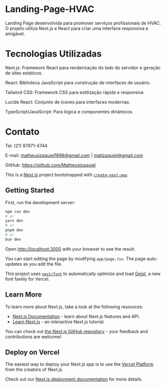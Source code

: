 # Landing-Page-HVAC

Landing Page desenvolvida para promover serviços profissionais de HVAC. O projeto utiliza Next.js e React para criar uma interface responsiva e amigável.

# Tecnologias Utilizadas
Next.js: Framework React para renderização do lado do servidor e geração de sites estáticos.

React: Biblioteca JavaScript para construção de interfaces de usuário.

Tailwind CSS: Framework CSS para estilização rápida e responsiva.

Lucide React: Conjunto de ícones para interfaces modernas.

TypeScript/JavaScript: Para lógica e componentes dinâmicos.

# Contato
Tel: (21) 97971-4744

E-mail: matheusizaquiel1898@gmail.com | matizaquiel@gmail.com

GitHub: https://github.com/MatheusIzaquiel

This is a [Next.js](https://nextjs.org) project bootstrapped with [`create-next-app`](https://nextjs.org/docs/app/api-reference/cli/create-next-app).

## Getting Started

First, run the development server:

```bash
npm run dev
# or
yarn dev
# or
pnpm dev
# or
bun dev
```

Open [http://localhost:3000](http://localhost:3000) with your browser to see the result.

You can start editing the page by modifying `app/page.tsx`. The page auto-updates as you edit the file.

This project uses [`next/font`](https://nextjs.org/docs/app/building-your-application/optimizing/fonts) to automatically optimize and load [Geist](https://vercel.com/font), a new font family for Vercel.

## Learn More

To learn more about Next.js, take a look at the following resources:

- [Next.js Documentation](https://nextjs.org/docs) - learn about Next.js features and API.
- [Learn Next.js](https://nextjs.org/learn) - an interactive Next.js tutorial.

You can check out [the Next.js GitHub repository](https://github.com/vercel/next.js) - your feedback and contributions are welcome!

## Deploy on Vercel

The easiest way to deploy your Next.js app is to use the [Vercel Platform](https://vercel.com/new?utm_medium=default-template&filter=next.js&utm_source=create-next-app&utm_campaign=create-next-app-readme) from the creators of Next.js.

Check out our [Next.js deployment documentation](https://nextjs.org/docs/app/building-your-application/deploying) for more details.
